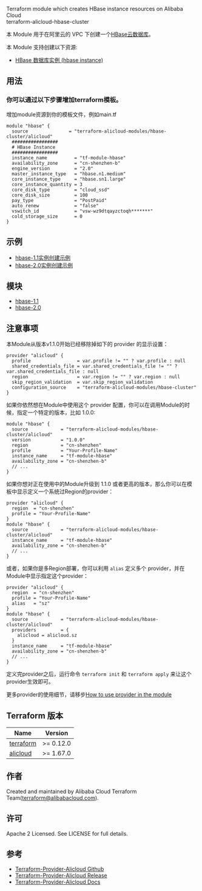 Terraform module which creates HBase instance resources on Alibaba Cloud  
terraform-alicloud-hbase-cluster



本 Module 用于在阿里云的 VPC 下创建一个[HBase云数据库](https://help.aliyun.com/product/49055.html)。

本 Module 支持创建以下资源:

* [HBase 数据库实例 (hbase instance)](https://www.terraform.io/docs/providers/alicloud/r/hbase_instance.html)

## 用法

### 你可以通过以下步骤增加terraform模板。

增加module资源到你的模板文件，例如main.tf

```hcl
module "hbase" {
  source               = "terraform-alicloud-modules/hbase-cluster/alicloud"
  #################
  # HBase Instance
  #################
  instance_name          = "tf-module-hbase"
  availability_zone      = "cn-shenzhen-b"
  engine_version         = "2.0"
  master_instance_type   = "hbase.n1.medium"
  core_instance_type     = "hbase.sn1.large"
  core_instance_quantity = 3
  core_disk_type         = "cloud_ssd"
  core_disk_size         = 100
  pay_type               = "PostPaid"
  auto_renew             = "false"
  vswitch_id             = "vsw-wz9dtqayzctoqh*******"
  cold_storage_size      = 0
}
```

## 示例

* [hbase-1.1实例创建示例](https://github.com/terraform-alicloud-modules/terraform-alicloud-hbase-cluster/tree/master/examples/hbase-1.1)
* [hbase-2.0实例创建示例](https://github.com/terraform-alicloud-modules/terraform-alicloud-hbase-cluster/tree/master/examples/hbase-2.0)

## 模块

* [hbase-1.1](https://github.com/terraform-alicloud-modules/terraform-alicloud-hbase-cluster/tree/master/modules/hbase-1.1)
* [hbase-2.0](https://github.com/terraform-alicloud-modules/terraform-alicloud-hbase-cluster/tree/master/modules/hbase-2.0)


## 注意事项
本Module从版本v1.1.0开始已经移除掉如下的 provider 的显示设置：

```hcl
provider "alicloud" {
  profile                 = var.profile != "" ? var.profile : null
  shared_credentials_file = var.shared_credentials_file != "" ? var.shared_credentials_file : null
  region                  = var.region != "" ? var.region : null
  skip_region_validation  = var.skip_region_validation
  configuration_source    = "terraform-alicloud-modules/hbase-cluster"
}
```

如果你依然想在Module中使用这个 provider 配置，你可以在调用Module的时候，指定一个特定的版本，比如 1.0.0:

```hcl
module "hbase" {
  source            = "terraform-alicloud-modules/hbase-cluster/alicloud"
  version           = "1.0.0"
  region            = "cn-shenzhen"
  profile           = "Your-Profile-Name"
  instance_name     = "tf-module-hbase"
  availability_zone = "cn-shenzhen-b"
  // ...
}
```

如果你想对正在使用中的Module升级到 1.1.0 或者更高的版本，那么你可以在模板中显示定义一个系统过Region的provider：
```hcl
provider "alicloud" {
  region  = "cn-shenzhen"
  profile = "Your-Profile-Name"
}
module "hbase" {
  source            = "terraform-alicloud-modules/hbase-cluster/alicloud"
  instance_name     = "tf-module-hbase"
  availability_zone = "cn-shenzhen-b"
  // ...
}
```
或者，如果你是多Region部署，你可以利用 `alias` 定义多个 provider，并在Module中显示指定这个provider：

```hcl
provider "alicloud" {
  region  = "cn-shenzhen"
  profile = "Your-Profile-Name"
  alias   = "sz"
}
module "hbase" {
  source            = "terraform-alicloud-modules/hbase-cluster/alicloud"
  providers         = {
    alicloud = alicloud.sz
  }
  instance_name     = "tf-module-hbase"
  availability_zone = "cn-shenzhen-b"
  // ...
}
```

定义完provider之后，运行命令 `terraform init` 和 `terraform apply` 来让这个provider生效即可。

更多provider的使用细节，请移步[How to use provider in the module](https://www.terraform.io/docs/language/modules/develop/providers.html#passing-providers-explicitly)

## Terraform 版本

| Name | Version |
|------|---------|
| <a name="requirement_terraform"></a> [terraform](#requirement\_terraform) | >= 0.12.0 |
| <a name="requirement_alicloud"></a> [alicloud](#requirement\_alicloud) | >= 1.67.0 |

作者
-------
Created and maintained by Alibaba Cloud Terraform Team(terraform@alibabacloud.com).

许可
----
Apache 2 Licensed. See LICENSE for full details.

参考
---------
* [Terraform-Provider-Alicloud Github](https://github.com/terraform-providers/terraform-provider-alicloud)
* [Terraform-Provider-Alicloud Release](https://releases.hashicorp.com/terraform-provider-alicloud/)
* [Terraform-Provider-Alicloud Docs](https://www.terraform.io/docs/providers/alicloud/index.html)


